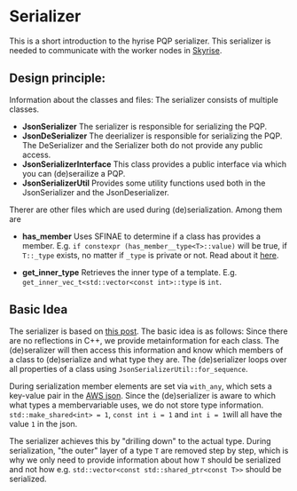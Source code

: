 # Serializer

This is a short introduction to the hyrise PQP serializer. This serializer is needed to communicate with the worker nodes in [Skyrise](https://github.com/hpi-epic/skyrise). 

## Design principle: 

Information about the classes and files: The serializer consists of multiple classes. 

- **JsonSerializer** The serializer is responsible for serializing the PQP. 
- **JsonDeSerializer** The deerializer is responsible for serializing the PQP.  The DeSerializer and the Serializer both do not provide any public access. 
- **JsonSerializerInterface** This class provides a public interface via which you can (de)serailize a PQP. 
- **JsonSerializerUtil** Provides some utility functions used both in the JsonSerializer and the JsonDeserializer. 

Therer are other files which are used during (de)serialization. Among them are 

- **has_member** Uses SFINAE to determine if a class has provides a member. E.g. `if constexpr (has_member__type<T>::value)` will be true, if `T::_type` exists, no matter if `_type` is private or not. Read about it [here](https://stackoverflow.com/questions/64139547/how-to-detect-whether-there-is-a-specific-private-member-variable-in-class).
 
- **get_inner_type** Retrieves the inner type of a template. E.g. `get_inner_vec_t<std::vector<const int>::type` is `int`. 

## Basic Idea

The serializer is based on [this post](https://stackoverflow.com/a/34165367/5345715). The basic idea is as follows: Since there are no reflections in C++, we provide metainformation for each class. The (de)seralizer will then access this information and know which members of a class to (de)serialize and what type they are. The (de)serializer loops over all properties of a class using `JsonSerializerUtil::for_sequence`. 

During serialization member elements are set via `with_any`, which sets a key-value pair in the [AWS json](https://sdk.amazonaws.com/cpp/api/LATEST/namespace_aws_1_1_utils_1_1_json.html). Since the (de)serializer is aware to which what types a membervariable uses, we do not store type information. `std::make_shared<int> = 1`, `const int i = 1` and `int i = 1`will all have the value `1` in the json. 

The serializer achieves this by "drilling down" to the actual type. During serialization, "the outer" layer of a type `T` are removed step by step, which is why we only need to provide information about how `T` should be serialized and not how e.g. `std::vector<const std::shared_ptr<const T>>` should be serialized.  